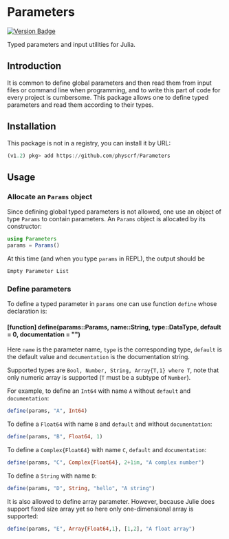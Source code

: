 # Parameters
[![Version Badge](https://img.shields.io/badge/version-0.1-brightgreen.svg)](https://github.com/physcrf/Parameters)

Typed parameters and input utilities for Julia.

## Introduction 

It is common to define global parameters and then read them from input
files or command line when programming, and to write this part of code
for every project is cumbersome. This package allows one to define
typed parameters and read them according to their types.

## Installation 
This package is not in a registry, you can install it by URL:
```julia
(v1.2) pkg> add https://github.com/physcrf/Parameters
```

## Usage 
### Allocate an `Params` object
Since defining global typed parameters is not allowed, one use an
object of type `Params` to contain parameters. An `Params` object is
allocated by its constructor:
```julia
using Parameters
params = Params()
```
At this time (and when you type `params` in REPL), the output should be 
```julia
Empty Parameter List
```

### Define parameters
To define a typed parameter in `params` one can use function `define`
whose declaration is:
#### [function] define(params::Params, name::String, type::DataType, default = 0, documentation = "")

Here `name` is the parameter name, `type` is the corresponding type,
`default` is the default value and `documentation` is the
documentation string. 

Supported types are `Bool, Number, String, Array{T,1} where T`, note
that only numeric array is supported (`T` must be a subtype of
`Number`).

For example, to define an `Int64` with name `A`
without `default` and `documentation`:
```julia
define(params, "A", Int64)
```

To define a `Float64` with name `B` and
`default` and without `documentation`:
```julia
define(params, "B", Float64, 1)
```

To define a `Complex{Float64}` with name `C`, 
`default` and `documentation`:
```julia
define(params, "C", Complex{Float64}, 2+1im, "A complex number")
```

To define a `String` with name `D`:
```julia
define(params, "D", String, "hello", "A string")
```

It is also allowed to define array parameter. However, because Julie
does support fixed size array yet so here only one-dimensional array
is supported:
```julia
define(params, "E", Array{Float64,1}, [1,2], "A float array")
```

